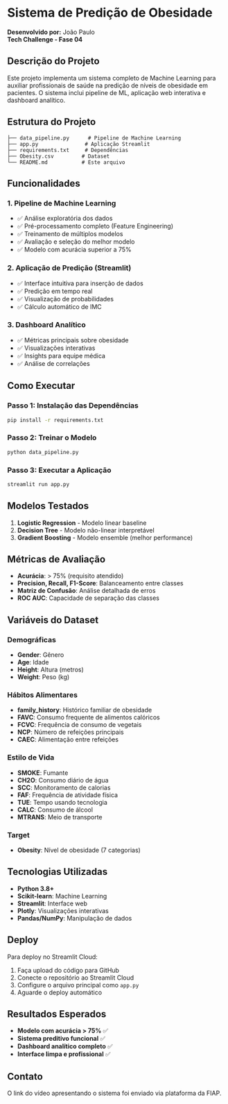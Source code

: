 # Sistema de Predição de Obesidade

**Desenvolvido por:** João Paulo  
**Tech Challenge - Fase 04**

## Descrição do Projeto

Este projeto implementa um sistema completo de Machine Learning para auxiliar profissionais de saúde na predição de níveis de obesidade em pacientes. O sistema inclui pipeline de ML, aplicação web interativa e dashboard analítico.

## Estrutura do Projeto

```
├── data_pipeline.py      # Pipeline de Machine Learning
├── app.py               # Aplicação Streamlit
├── requirements.txt     # Dependências
├── Obesity.csv         # Dataset
└── README.md           # Este arquivo
```

## Funcionalidades

### 1. Pipeline de Machine Learning
- ✅ Análise exploratória dos dados
- ✅ Pré-processamento completo (Feature Engineering)
- ✅ Treinamento de múltiplos modelos
- ✅ Avaliação e seleção do melhor modelo
- ✅ Modelo com acurácia superior a 75%

### 2. Aplicação de Predição (Streamlit)
- ✅ Interface intuitiva para inserção de dados
- ✅ Predição em tempo real
- ✅ Visualização de probabilidades
- ✅ Cálculo automático de IMC

### 3. Dashboard Analítico
- ✅ Métricas principais sobre obesidade
- ✅ Visualizações interativas
- ✅ Insights para equipe médica
- ✅ Análise de correlações

## Como Executar

### Passo 1: Instalação das Dependências
```bash
pip install -r requirements.txt
```

### Passo 2: Treinar o Modelo
```bash
python data_pipeline.py
```

### Passo 3: Executar a Aplicação
```bash
streamlit run app.py
```

## Modelos Testados

1. **Logistic Regression** - Modelo linear baseline
2. **Decision Tree** - Modelo não-linear interpretável  
3. **Gradient Boosting** - Modelo ensemble (melhor performance)

## Métricas de Avaliação

- **Acurácia**: > 75% (requisito atendido)
- **Precision, Recall, F1-Score**: Balanceamento entre classes
- **Matriz de Confusão**: Análise detalhada de erros
- **ROC AUC**: Capacidade de separação das classes

## Variáveis do Dataset

### Demográficas
- **Gender**: Gênero
- **Age**: Idade
- **Height**: Altura (metros)
- **Weight**: Peso (kg)

### Hábitos Alimentares
- **family_history**: Histórico familiar de obesidade
- **FAVC**: Consumo frequente de alimentos calóricos
- **FCVC**: Frequência de consumo de vegetais
- **NCP**: Número de refeições principais
- **CAEC**: Alimentação entre refeições

### Estilo de Vida
- **SMOKE**: Fumante
- **CH2O**: Consumo diário de água
- **SCC**: Monitoramento de calorias
- **FAF**: Frequência de atividade física
- **TUE**: Tempo usando tecnologia
- **CALC**: Consumo de álcool
- **MTRANS**: Meio de transporte

### Target
- **Obesity**: Nível de obesidade (7 categorias)

## Tecnologias Utilizadas

- **Python 3.8+**
- **Scikit-learn**: Machine Learning
- **Streamlit**: Interface web
- **Plotly**: Visualizações interativas
- **Pandas/NumPy**: Manipulação de dados

## Deploy

Para deploy no Streamlit Cloud:
1. Faça upload do código para GitHub
2. Conecte o repositório ao Streamlit Cloud
3. Configure o arquivo principal como `app.py`
4. Aguarde o deploy automático

## Resultados Esperados

- **Modelo com acurácia > 75%** ✅
- **Sistema preditivo funcional** ✅  
- **Dashboard analítico completo** ✅
- **Interface limpa e profissional** ✅

## Contato

O link do vídeo apresentando o sistema foi enviado via plataforma da FIAP.



